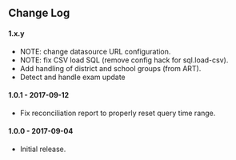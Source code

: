 ## Change Log

#### 1.x.y

* NOTE: change datasource URL configuration.
* NOTE: fix CSV load SQL (remove config hack for sql.load-csv).
* Add handling of district and school groups (from ART).
* Detect and handle exam update

#### 1.0.1 - 2017-09-12

* Fix reconciliation report to properly reset query time range.

#### 1.0.0 - 2017-09-04

* Initial release.

